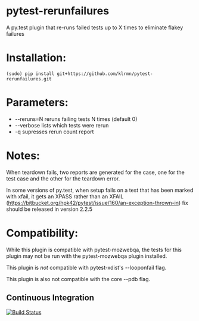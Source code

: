 pytest-rerunfailures
====================

A py.test plugin that re-runs failed tests up to X times to eliminate flakey failures

Installation:
============
    (sudo) pip install git+https://github.com/klrmn/pytest-rerunfailures.git

Parameters:
===========
* --reruns=N    reruns failing tests N times (default 0)
* --verbose     lists which tests were rerun
* -q            supresses rerun count report

Notes:
======

When teardown fails, two reports are generated for the case, one for the test
case and the other for the teardown error.

In some versions of py.test, when setup fails on a test that has been marked with xfail, 
it gets an XPASS rather than an XFAIL 
(https://bitbucket.org/hpk42/pytest/issue/160/an-exception-thrown-in)
fix should be released in version 2.2.5

Compatibility:
==============

While this plugin is compatible with pytest-mozwebqa, the tests for this plugin may not be run with the pytest-mozwebqa plugin installed.

This plugin is *not* compatible with pytest-xdist's --looponfail flag.

This plugin is also not compatible with the core --pdb flag.

Continuous Integration
----------------------
[![Build Status](https://secure.travis-ci.org/klrmn/pytest-rerunfailures.png?branch=master)](http://travis-ci.org/klrmn/pytest-rerunfailures)
